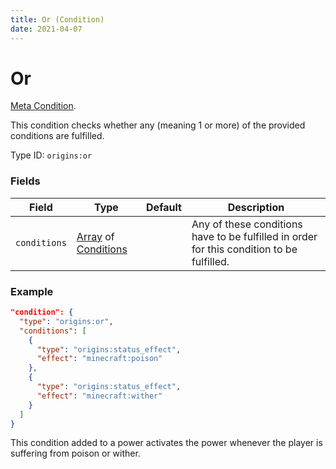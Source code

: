 ```yaml
---
title: Or (Condition)
date: 2021-04-07
---
```

# Or

[Meta Condition](../meta_conditions.md).

This condition checks whether any (meaning 1 or more) of the provided conditions are fulfilled.

Type ID: `origins:or`

### Fields

Field  | Type | Default | Description
-------|------|---------|-------------
`conditions` | [Array](../data_types/array.md) of [Conditions](../conditions.md) | | Any of these conditions have to be fulfilled in order for this condition to be fulfilled.

### Example

```json
"condition": {
  "type": "origins:or",
  "conditions": [
    {
      "type": "origins:status_effect",
      "effect": "minecraft:poison"
    },
    {    
      "type": "origins:status_effect",
      "effect": "minecraft:wither"
    }
  ]
}
```
This condition added to a power activates the power whenever the player is suffering from poison or wither.
